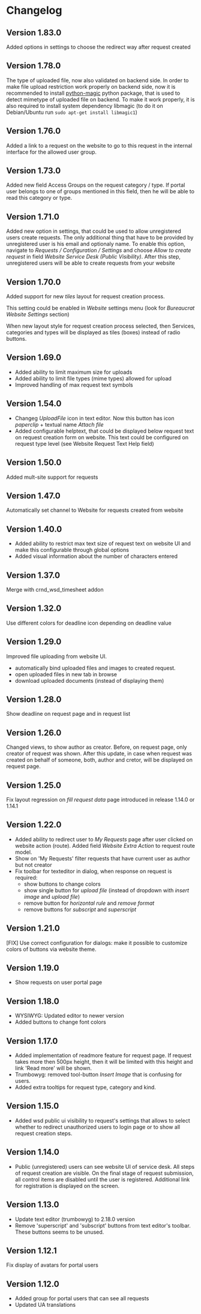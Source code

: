 # Changelog

## Version 1.83.0

Added options in settings to choose the redirect way after request created


## Version 1.78.0

The type of uploaded file, now also validated on backend side.
In order to make file upload restriction work properly on backend side,
now it is recommended to install [python-magic](https://pypi.org/project/python-magic/) python package,
that is used to detect mimetype of uploaded file on backend.
To make it work properly, it is also required to install system dependency libmagic
(to do it on Debian/Ubuntu run ```sudo apt-get install libmagic1```)


## Version 1.76.0

Added a link to a request on the website to go to this request in the
internal interface for the allowed user group.


## Version 1.73.0

Added new field Access Groups on the request category / type.
If portal user belongs to one of groups mentioned in this field,
then he will be able to read this category or type.


## Version 1.71.0

Added new option in settings, that could be used to allow unregistered users
create requests.
The only additional thing that have to be provided by unregistered user is his email and optionaly name.
To enable this option, navigate to *Requests / Configuration / Settings* and
choose *Allow to create request* in field *Website Service Desk (Public Visibility)*.
After this step, unregistered users will be able to create requests from your website


## Version 1.70.0

Added support for new *tiles* layout for request creation process.

This setting could be enabled in *Website* settings menu
(look for *Bureaucrat Website Settings* section)

When new layout style for request creation process selected, then
Services, categories and types will be displayed as tiles (boxes) instead of
radio buttons.


## Version 1.69.0

- Added ability to limit maximum size for uploads
- Added ability to limit file types (mime types) allowed for upload
- Improved handling of max request text symbols


## Version 1.54.0

- Changeg *UploadFile* icon in text editor.
  Now this button has icon *paperclip* + textual name *Attach file*
- Added configurable helptext, that could be displayed below request text
  on request creation form on website. This text could be configured
  on request type level (see Website Request Text Help field)


## Version 1.50.0

Added mult-site support for requests


## Version 1.47.0

Automatically set channel to Website for requests created from website


## Version 1.40.0

- Added ability to restrict max text size of request text on website UI and
    make this configurable through global options
- Added visual information about the number of characters entered


## Version 1.37.0

Merge with crnd_wsd_timesheet addon


## Version 1.32.0

Use different colors for deadline icon depending on deadline value


## Version 1.29.0

Improved file uploading from website UI.
- automatically bind uploaded files and images to created request.
- open uploaded files in new tab in browse
- download uploaded documents (instead of displaying them)



## Version 1.28.0

Show deadline on request page and in request list


## Version 1.26.0

Changed views, to show author as creator.
Before, on request page, only creator of request was shown.
After this update, in case when request was created on behalf of someone,
both, author and cretor, will be displayed on request page.


## Version 1.25.0

Fix layout regression on *fill request data* page introduced in release 1.14.0 or 1.14.1


## Version 1.22.0

- Added ability to redirect user to *My Requests* page after
  user clicked on website action (route).
  Added field *Website Extra Action* to request route model.
- Show on 'My Requests' filter requests that have current
  user as author but not creator
- Fix toolbar for texteditor in dialog, when response on request is required:
    - show buttons to change colors
    - show single button for *upload file*
      (instead of dropdown with *insert image* and *upload file*)
    - remove button for *horizontal rule* and *remove format*
    - remove buttons for *subscript* and *superscript*


## Version 1.21.0

[FIX] Use correct configuration for dialogs: make it possible to customize
colors of buttons via website theme.


## Version 1.19.0

- Show requests on user portal page


## Version 1.18.0

- WYSIWYG: Updated editor to newer version
- Added buttons to change font colors


## Version 1.17.0

- Added implementation of readmore feature for request page.
  If request takes more then 500px height,
  then it will be limited with this height and link 'Read more' will be shown.
- Trumbowyg: removed tool-button *Insert Image* that is confusing for users.
- Added extra tooltips for request type, category and kind.


## Version 1.15.0

- Added wsd public ui visibility to request's settings that allows to select whether to redirect unauthorized users to
login page or to show all request creation steps.


## Version 1.14.0

- Public (unregistered) users can see website UI of service desk.
  All steps of request creation are visible.
  On the final stage of request submission, all control items are disabled until the user is registered.
  Additional link for registration is displayed on the screen.


## Version 1.13.0

- Update text editor (trumbowyg) to 2.18.0 version
- Remove 'superscript' and 'subscript' buttons from text editor's toolbar.
  These buttons seems to be unused.


## Version 1.12.1

Fix display of avatars for portal users


## Version 1.12.0

- Added group for portal users that can see all requests
- Updated UA translations



